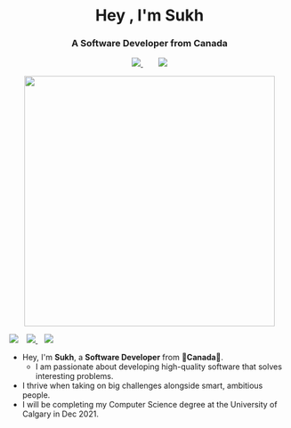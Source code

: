 <h1 align="center">Hey , I'm Sukh</h1>
<h3 align="center">A Software Developer from Canada</h3>

<p align='center' width='450px'>
  <a href="https://www.linkedin.com/in/sukhjot-sekhon/">
    <img src="https://img.shields.io/badge/-Sukh-black?style=for-the-badge&logo=Linkedin" />
  </a>&nbsp;&nbsp;&nbsp;&nbsp;&nbsp;&nbsp;
  <a href="mailto:sukhjot.sekhon@ucalgary.ca">
    <img src="https://img.shields.io/badge/-Say%20Hi!-black?style=for-the-badge&logo=gmail" />
  </a>
  
</p>

<p align='center'>
  <a href="#"><img src="https://github-readme-stats.vercel.app/api?username=sukhjot-sekhon&show_icons=true&theme=radical" width="450"></a>
</p>

<div>
  <img align="left" style="margin-right:15px" src="https://user-images.githubusercontent.com/50682117/111104991-83fbee80-8517-11eb-8948-cffde8b5c689.png">
  <p margin-left:0px>
    <a href="https://www.linkedin.com/in/sukhjot-sekhon/">
      <img src="https://img.shields.io/badge/-LinkedIn-black?style=for-the-badge&logo=Linkedin" />
    </a>
    &nbsp;&nbsp;
    <a href="mailto:sukhjot.sekhon@ucalgary.ca">
      <img src="https://img.shields.io/badge/-Say%20Hi!-black?style=for-the-badge&logo=gmail" />
    </a>
    <br>
  </p>

  * Hey, I'm <b>Sukh</b>, a <b>Software Developer</b> from 🍁<b>Canada</b>🍁.
    - I am passionate about developing high-quality software that solves interesting problems.
  * I thrive when taking on big challenges alongside smart, ambitious people.
  * I will be completing my Computer Science degree at the University of Calgary in Dec 2021.
</div>
